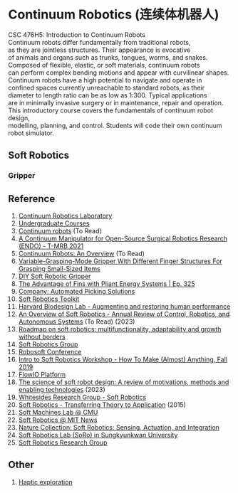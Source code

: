 # Continuum Robotics (连续体机器人)

CSC 476H5: Introduction to Continuum Robots <br>
Continuum robots differ fundamentally from traditional robots, <br>
as they are jointless structures. Their appearance is evocative <br>
of animals and organs such as trunks, tongues, worms, and snakes. <br>
Composed of flexible, elastic, or soft materials, continuum robots <br>
can perform complex bending motions and appear with curvilinear shapes. <br> 
Continuum robots have a high potential to navigate and operate in <br>
confined spaces currently unreachable to standard robots, as their <br>
diameter to length ratio can be as low as 1:300. Typical applications <br>
are in minimally invasive surgery or in maintenance, repair and operation. <br>
This introductory course covers the fundamentals of continuum robot design, <br>
modelling, planning, and control. Students will code their own continuum <br>
robot simulator. <sup></sup>

## Soft Robotics

### Gripper



## Reference
1. [Continuum Robotics Laboratory](https://crl.utm.utoronto.ca/)
2. [Undergraduate Courses](https://robotics.cs.toronto.edu/courses.html)
3. [Continuum robots](https://www.imperial.ac.uk/morph-lab/research/continuum-robots/) (To Read)
4. [A Continuum Manipulator for Open-Source Surgical Robotics Research (ENDO) - T-MRB 2021](https://www.youtube.com/watch?v=eEjlFD5Np10)
5. [Continuum Robots: An Overview](https://onlinelibrary.wiley.com/doi/full/10.1002/aisy.202200367) (To Read)
6. [Variable-Grasping-Mode Gripper With Different Finger Structures For Grasping Small-Sized Items](https://www.youtube.com/watch?v=1lSbl95MFbA)
7. [DIY Soft Robotic Gripper](https://www.youtube.com/watch?v=uPx8xwRpfFk)
8. [The Advantage of Fins with Pliant Energy Systems | Ep. 325](https://www.youtube.com/watch?v=sTpK1c08ohE)
9. [Company: Automated Picking Solutions](https://www.softroboticsinc.com/)
10. [Soft Robotics Toolkit](https://softroboticstoolkit.com/)
11. [Harvard Biodesign Lab - Augmenting and restoring human performance](https://biodesign.seas.harvard.edu/soft-robotics)
12. [An Overview of Soft Robotics - Annual Review of Control, Robotics, and Autonomous Systems](https://www.annualreviews.org/doi/abs/10.1146/annurev-control-062322-100607) (To Read) (2023)
13. [Roadmap on soft robotics: multifunctionality, adaptability and growth without borders](https://iopscience.iop.org/article/10.1088/2399-7532/ac4c95)
14. [Soft Robotics Group](https://softroboticsgroup.com/)
15. [Robosoft Conference](https://softroboticsconference.org/)
16. [Intro to Soft Robotics Workshop - How To Make (Almost) Anything, Fall 2019](https://www.softrobotics.io/intro-soft-robots)
17. [FlowIO Platform](https://www.softrobotics.io/getflowio)
18. [The science of soft robot design: A review of motivations, methods and enabling technologies](https://www.frontiersin.org/articles/10.3389/frobt.2022.1059026/full) (2023)
19. [Whitesides Research Group - Soft Robotics](https://gmwgroup.harvard.edu/soft-robotics)
20. [Soft Robotics - Transferring Theory to Application](https://link.springer.com/book/10.1007/978-3-662-44506-8) (2015)
21. [Soft Machines Lab @ CMU](http://sml.me.cmu.edu/)
22. [Soft Robotics @ MIT News](https://news.mit.edu/topic/soft-robotics)
23. [Nature Collection: Soft Robotics: Sensing, Actuation, and Integration](https://www.nature.com/collections/bgfdjghifc)
24. [Soft Robotics Lab (SoRo) in Sungkyunkwan University](https://sites.google.com/view/sorolabo/home)
25. [Soft Robotics Research Group](https://www.bristol.ac.uk/engineering/research/softlab/)

## Other
1. [Haptic exploration](https://www.imperial.ac.uk/morph-lab/research/haptic-exploration/)
